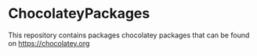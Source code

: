 # ChocolateyPackages

This repository contains packages chocolatey packages that can be found on https://chocolatey.org